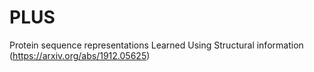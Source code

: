 # PLUS
Protein sequence representations Learned Using Structural information (https://arxiv.org/abs/1912.05625)
